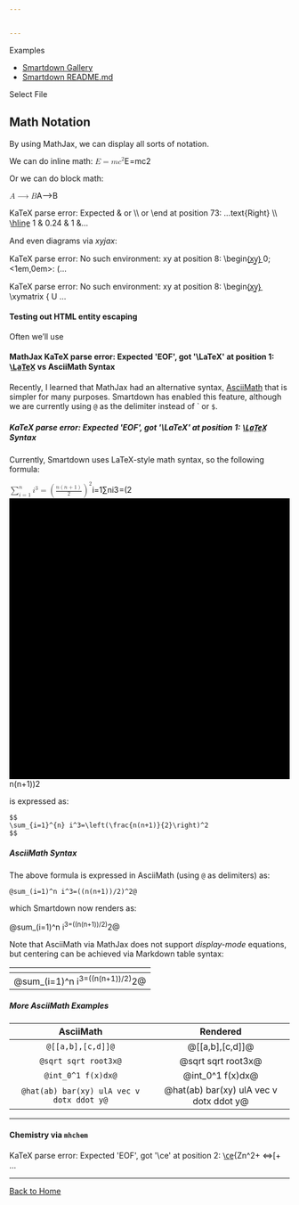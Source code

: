 ```yaml
---


---
```


<p>Examples</p>
<ul>
<li><a href="https://smartdown.site/">Smartdown Gallery</a></li>
<li><a href="https://smartdown.site/">Smartdown README.md</a></li>
</ul>
<p>Select File</p>
<h2 id="math-notation">Math Notation</h2>
<p>By using MathJax, we can display all sorts of notation.</p>
<p>We can do inline math: <span class="katex--inline"><span class="katex"><span class="katex-mathml"><math><semantics><mrow><mi>E</mi><mo>=</mo><mi>m</mi><msup><mi>c</mi><mn>2</mn></msup></mrow><annotation encoding="application/x-tex">E = mc^2</annotation></semantics></math></span><span class="katex-html" aria-hidden="true"><span class="strut" style="height: 0.814108em;"></span><span class="strut bottom" style="height: 0.814108em; vertical-align: 0em;"></span><span class="base"><span class="mord mathit" style="margin-right: 0.05764em;">E</span><span class="mrel">=</span><span class="mord mathit">m</span><span class="mord"><span class="mord mathit">c</span><span class="msupsub"><span class="vlist-t"><span class="vlist-r"><span class="vlist" style="height: 0.814108em;"><span class="" style="top: -3.063em; margin-right: 0.05em;"><span class="pstrut" style="height: 2.7em;"></span><span class="sizing reset-size6 size3 mtight"><span class="mord mathrm mtight">2</span></span></span></span></span></span></span></span></span></span></span></span></p>
<p>Or we can do block math:</p>
<p><span class="katex--display"><span class="katex-display"><span class="katex"><span class="katex-mathml"><math><semantics><mrow><mi>A</mi><mo>⟶</mo><mi>B</mi></mrow><annotation encoding="application/x-tex">
A \longrightarrow B
</annotation></semantics></math></span><span class="katex-html" aria-hidden="true"><span class="strut" style="height: 0.68333em;"></span><span class="strut bottom" style="height: 0.69433em; vertical-align: -0.011em;"></span><span class="base"><span class="mord mathit">A</span><span class="mrel">⟶</span><span class="mord mathit" style="margin-right: 0.05017em;">B</span></span></span></span></span></span></p>
<p><span class="katex--display">KaTeX parse error: Expected &amp; or \\ or \end at position 73: …text{Right} \\
\̲h̲l̲i̲n̲e̲
1 &amp; 0.24 &amp; 1 &amp;…</span></p>
<p>And even diagrams via <em>xyjax</em>:</p>
<p><span class="katex--display">KaTeX parse error: No such environment: xy at position 8: 
\begin{̲x̲y̲}̲
0;&lt;1em,0em&gt;:
(…</span></p>
<p><span class="katex--display">KaTeX parse error: No such environment: xy at position 8: 
\begin{̲x̲y̲}̲
\xymatrix {
U …</span></p>
<h4 id="testing-out-html-entity-escaping">Testing out HTML entity escaping</h4>
<p>Often we’ll use</p>
<h4 id="mathjax-latex-vs-asciimath-syntax">MathJax <span class="katex--inline">KaTeX parse error: Expected 'EOF', got '\LaTeX' at position 1: \̲L̲a̲T̲e̲X̲</span> vs AsciiMath Syntax</h4>
<p>Recently, I learned that MathJax had an alternative syntax, <a href="http://asciimath.org">AsciiMath</a> that is simpler for many purposes. Smartdown has enabled this feature, although we are currently using <code>@</code> as the delimiter instead of ` or <code>$</code>.</p>
<h5 id="latex-syntax"><span class="katex--inline">KaTeX parse error: Expected 'EOF', got '\LaTeX' at position 1: \̲L̲a̲T̲e̲X̲</span> Syntax</h5>
<p>Currently, Smartdown uses LaTeX-style math syntax, so the following formula:</p>
<p><span class="katex--display"><span class="katex-display"><span class="katex"><span class="katex-mathml"><math><semantics><mrow><munderover><mo>∑</mo><mrow><mi>i</mi><mo>=</mo><mn>1</mn></mrow><mi>n</mi></munderover><msup><mi>i</mi><mn>3</mn></msup><mo>=</mo><msup><mrow><mo fence="true">(</mo><mfrac><mrow><mi>n</mi><mo>(</mo><mi>n</mi><mo>+</mo><mn>1</mn><mo>)</mo></mrow><mrow><mn>2</mn></mrow></mfrac><mo fence="true">)</mo></mrow><mn>2</mn></msup></mrow><annotation encoding="application/x-tex">
\sum_{i=1}^{n} i^3=\left(\frac{n(n+1)}{2}\right)^2
</annotation></semantics></math></span><span class="katex-html" aria-hidden="true"><span class="strut" style="height: 1.65401em;"></span><span class="strut bottom" style="height: 2.93168em; vertical-align: -1.27767em;"></span><span class="base"><span class="mop op-limits"><span class="vlist-t vlist-t2"><span class="vlist-r"><span class="vlist" style="height: 1.6514em;"><span class="" style="top: -1.87233em; margin-left: 0em;"><span class="pstrut" style="height: 3.05em;"></span><span class="sizing reset-size6 size3 mtight"><span class="mord mtight"><span class="mord mathit mtight">i</span><span class="mrel mtight">=</span><span class="mord mathrm mtight">1</span></span></span></span><span class="" style="top: -3.05001em;"><span class="pstrut" style="height: 3.05em;"></span><span class=""><span class="mop op-symbol large-op">∑</span></span></span><span class="" style="top: -4.30001em; margin-left: 0em;"><span class="pstrut" style="height: 3.05em;"></span><span class="sizing reset-size6 size3 mtight"><span class="mord mtight"><span class="mord mathit mtight">n</span></span></span></span></span><span class="vlist-s">​</span></span><span class="vlist-r"><span class="vlist" style="height: 1.27767em;"></span></span></span></span><span class="mord"><span class="mord mathit">i</span><span class="msupsub"><span class="vlist-t"><span class="vlist-r"><span class="vlist" style="height: 0.864108em;"><span class="" style="top: -3.113em; margin-right: 0.05em;"><span class="pstrut" style="height: 2.7em;"></span><span class="sizing reset-size6 size3 mtight"><span class="mord mathrm mtight">3</span></span></span></span></span></span></span></span><span class="mrel">=</span><span class="minner"><span class="minner"><span class="mopen delimcenter" style="top: 0em;"><span class="delimsizing size3">(</span></span><span class="mord"><span class="mopen nulldelimiter"></span><span class="mfrac"><span class="vlist-t vlist-t2"><span class="vlist-r"><span class="vlist" style="height: 1.427em;"><span class="" style="top: -2.314em;"><span class="pstrut" style="height: 3em;"></span><span class="mord"><span class="mord mathrm">2</span></span></span><span class="" style="top: -3.23em;"><span class="pstrut" style="height: 3em;"></span><span class="frac-line hide-tail" style="height: 0.04em;"><svg width="400em" height="400em" viewBox="0 0 400000 400000" preserveAspectRatio="xMinYMin slice"><path d="M0 0 h400000 v400000 h-400000z M0 0 h400000 v400000 h-400000z"></path></svg></span></span><span class="" style="top: -3.677em;"><span class="pstrut" style="height: 3em;"></span><span class="mord"><span class="mord mathit">n</span><span class="mopen">(</span><span class="mord mathit">n</span><span class="mbin">+</span><span class="mord mathrm">1</span><span class="mclose">)</span></span></span></span><span class="vlist-s">​</span></span><span class="vlist-r"><span class="vlist" style="height: 0.686em;"></span></span></span></span><span class="mclose nulldelimiter"></span></span><span class="mclose delimcenter" style="top: 0em;"><span class="delimsizing size3">)</span></span></span><span class="msupsub"><span class="vlist-t"><span class="vlist-r"><span class="vlist" style="height: 1.65401em;"><span class="" style="top: -3.9029em; margin-right: 0.05em;"><span class="pstrut" style="height: 2.7em;"></span><span class="sizing reset-size6 size3 mtight"><span class="mord mathrm mtight">2</span></span></span></span></span></span></span></span></span></span></span></span></span></p>
<p>is expressed as:</p>
<pre><code>$$
\sum_{i=1}^{n} i^3=\left(\frac{n(n+1)}{2}\right)^2
$$
</code></pre>
<h5 id="asciimath-syntax">AsciiMath Syntax</h5>
<p>The above formula is expressed in AsciiMath (using <code>@</code> as delimiters) as:</p>
<pre><code>@sum_(i=1)^n i^3=((n(n+1))/2)^2@
</code></pre>
<p>which Smartdown now renders as:</p>
<p>@sum_(i=1)^n i<sup>3=((n(n+1))/2)</sup>2@</p>
<p>Note that AsciiMath via MathJax does not support <em>display-mode</em> equations, but centering can be achieved via Markdown table syntax:</p>

<table>
<thead>
<tr>
<th align="center"></th>
</tr>
</thead>
<tbody>
<tr>
<td align="center">@sum_(i=1)^n i<sup>3=((n(n+1))/2)</sup>2@</td>
</tr>
</tbody>
</table><h5 id="more-asciimath-examples">More AsciiMath Examples</h5>

<table>
<thead>
<tr>
<th align="center">AsciiMath</th>
<th align="center">Rendered</th>
</tr>
</thead>
<tbody>
<tr>
<td align="center"><code>@[[a,b],[c,d]]@</code></td>
<td align="center">@[[a,b],[c,d]]@</td>
</tr>
<tr>
<td align="center"><code>@sqrt sqrt root3x@</code></td>
<td align="center">@sqrt sqrt root3x@</td>
</tr>
<tr>
<td align="center"><code>@int_0^1 f(x)dx@</code></td>
<td align="center">@int_0^1 f(x)dx@</td>
</tr>
<tr>
<td align="center"><code>@hat(ab) bar(xy) ulA vec v dotx ddot y@</code></td>
<td align="center">@hat(ab) bar(xy) ulA vec v dotx ddot y@</td>
</tr>
</tbody>
</table><hr>
<h4 id="chemistry-via-mhchem">Chemistry via <code>mhchem</code></h4>
<p><span class="katex--display">KaTeX parse error: Expected 'EOF', got '\ce' at position 2: 
\̲c̲e̲{Zn^2+
  &lt;=&gt;[+ …</span></p>
<hr>
<p><a href=":@Home">Back to Home</a></p>

